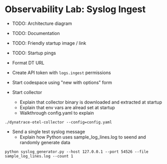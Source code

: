 # Observability Lab: Syslog Ingest

* TODO: Architecture diagram
* TODO: Documentation
* TODO: Friendly startup image / link
* TODO: Startup pings

* Format DT URL
* Create API token with `logs.ingest` permissions
* Start codespace using "new with options" form
* Start collector
    * Explain that collector binary is downloaded and extracted at startup
    * Explain that env vars are alread set at startup
    * Walkthrough config.yaml to explain

```
./dynatrace-otel-collector --config=config.yaml
```

* Send a single test syslog message
    * Explain how Python uses sample_log_lines.log to seend and randomly generate data

```
python syslog_generator.py --host 127.0.0.1 --port 54526 --file sample_log_lines.log --count 1
```

